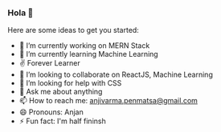 ### Hola 👋


Here are some ideas to get you started:

- 🔭 I’m currently working on MERN Stack
- 🌱 I’m currently learning Machine Learning
- ✌   Forever Learner
- 👯 I’m looking to collaborate on ReactJS, Machine Learning
- 🤔 I’m looking for help with CSS
- 💬 Ask me about anything
- 📫 How to reach me: anjivarma.penmatsa@gmail.com
- 😄 Pronouns: Anjan
- ⚡ Fun fact: I'm half fininsh

